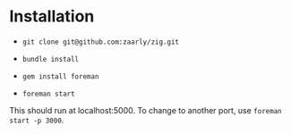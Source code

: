 # Installation

* `git clone git@github.com:zaarly/zig.git`

* `bundle install`

* `gem install foreman`

* `foreman start`

This should run at localhost:5000. To change to another port, use `foreman start -p 3000`.
